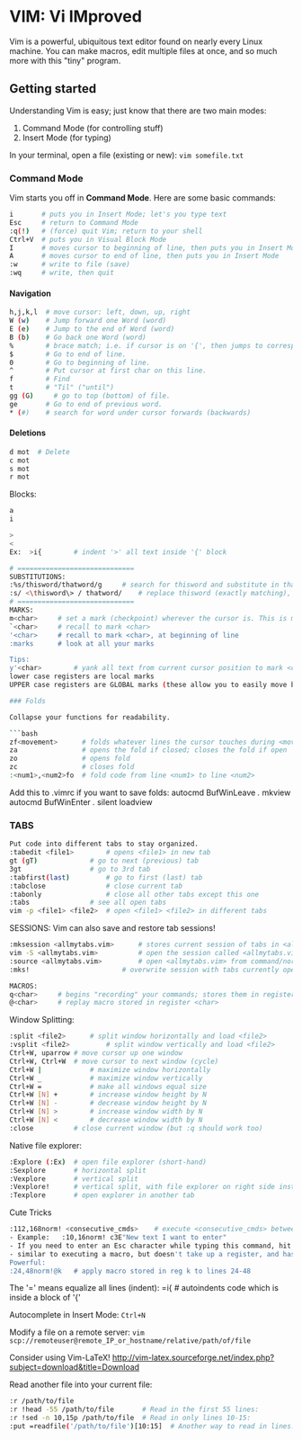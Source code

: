 # VIM: Vi IMproved

Vim is a powerful, ubiquitous text editor found on nearly every Linux machine.
You can make macros, edit multiple files at once, and so much more with this "tiny" program.

## Getting started

Understanding Vim is easy;
just know that there are two main modes:

1. Command Mode (for controlling stuff)
2. Insert Mode (for typing)

In your terminal, open a file (existing or new): `vim somefile.txt`

### Command Mode

Vim starts you off in **Command Mode**.
Here are some basic commands:

```bash
i       # puts you in Insert Mode; let's you type text
Esc     # return to Command Mode
:q(!)   # (force) quit Vim; return to your shell
Ctrl+V  # puts you in Visual Block Mode
I       # moves cursor to beginning of line, then puts you in Insert Mode
A       # moves cursor to end of line, then puts you in Insert Mode
:w      # write to file (save)
:wq     # write, then quit
```

#### Navigation

```bash
h,j,k,l  # move cursor: left, down, up, right
W (w)    # Jump forward one Word (word)
E (e)    # Jump to the end of Word (word)
B (b)    # Go back one Word (word)
%        # brace match; i.e. if cursor is on '{', then jumps to corresponding '}'
$        # Go to end of line.
0        # Go to beginning of line.
^        # Put cursor at first char on this line.
f        # Find
t        # "Til" ("until")
gg (G)     # go to top (bottom) of file.
ge       # Go to end of previous word. 
* (#)    # search for word under cursor forwards (backwards)
```

#### Deletions

```bash
d mot  # Delete 
c mot
s mot
r mot
```

Blocks:

```bash
a
i

>		
<
Ex:  >i{		# indent '>' all text inside '{' block

# =============================
SUBSTITUTIONS:
:%s/thisword/thatword/g		# search for thisword and substitute in thatword, globally
:s/ <\thisword\> / thatword/	# replace thisword (exactly matching), with thatword
# =============================
MARKS:
m<char>		# set a mark (checkpoint) wherever the cursor is. This is mark <char>
`<char>		# recall to mark <char>
'<char>		# recall to mark <char>, at beginning of line
:marks		# look at all your marks

Tips:
y'<char>		# yank all text from current cursor position to mark <char>
lower case registers are local marks
UPPER case registers are GLOBAL marks (these allow you to easily move between different files)

### Folds

Collapse your functions for readability.

```bash
zf<movement>      # folds whatever lines the cursor touches during <movement>
za                # opens the fold if closed; closes the fold if open
zo                # opens fold
zc                # closes fold
:<num1>,<num2>fo  # fold code from line <num1> to line <num2>
```

Add this to .vimrc if you want to save folds:
autocmd BufWinLeave *.* mkview
autocmd BufWinEnter *.* silent loadview

### TABS

```bash
Put code into different tabs to stay organized.
:tabedit <file1>		# opens <file1> in new tab
gt (gT)				# go to next (previous) tab
3gt					# go to 3rd tab
:tabfirst(last)			# go to first (last) tab
:tabclose				# close current tab
:tabonly				# close all other tabs except this one
:tabs				# see all open tabs
vim -p <file1> <file2>	# open <file1> <file2> in different tabs
```

SESSIONS:
Vim can also save and restore tab sessions!

```bash
:mksession <allmytabs.vim>		# stores current session of tabs in <allmytabs.vim> file
vim -S <allmytabs.vim>			# open the session called <allmytabs.vim>
:source <allmytabs.vim>			# open <allmytabs.vim> from command/normal mode
:mks!						# overwrite session with tabs currently open
```

```bash
MACROS:
q<char>		# begins "recording" your commands; stores them in register <char>
@<char>		# replay macro stored in register <char>
```

Window Splitting:

```bash
:split <file2>		# split window horizontally and load <file2>
:vsplit <file2> 		# split window vertically and load <file2>
Ctrl+W, uparrow	# move cursor up one window
Ctrl+W, Ctrl+W	# move cursor to next window (cycle)
Ctrl+W |			# maximize window horizontally
Ctrl+W _			# maximize window vertically
Ctrl+W = 			# make all windows equal size
Ctrl+W [N] +		# increase window height by N
Ctrl+W [N] -		# decrease window height by N
Ctrl+W [N] >		# increase window width by N
Ctrl+W [N] <		# decrease window width by N
:close			# close current window (but :q should work too)
```

Native file explorer:

```bash
:Explore (:Ex)	# open file explorer (short-hand)
:Sexplore		# horizontal split
:Vexplore		# vertical split
:Vexplore!		# vertical split, with file explorer on right side instead of left
:Texplore		# open explorer in another tab
```

Cute Tricks

```bash
:112,168norm! <consecutive_cmds>	# execute <consecutive_cmds> between L112-168 as if in normal mode
- Example:   :10,16norm! c3E"New text I want to enter"
- If you need to enter an Esc character while typing this command, hit Ctrl+V
- similar to executing a macro, but doesn't take up a register, and has flexibility!
Powerful:
:24,48norm!@k	# apply macro stored in reg k to lines 24-48
```

The '=' means equalize all lines (indent):
=i{		# autoindents code which is inside a block of '{'

Autocomplete in Insert Mode:
`Ctrl+N`

Modify a file on a remote server:
`vim scp://remoteuser@remote_IP_or_hostname/relative/path/of/file`


Consider using Vim-LaTeX!
http://vim-latex.sourceforge.net/index.php?subject=download&title=Download

Read another file into your current file:

```bash
:r /path/to/file
:r !head -55 /path/to/file       # Read in the first 55 lines:
:r !sed -n 10,15p /path/to/file  # Read in only lines 10-15:
:put =readfile('/path/to/file')[10:15]  # Another way to read in lines.
```
